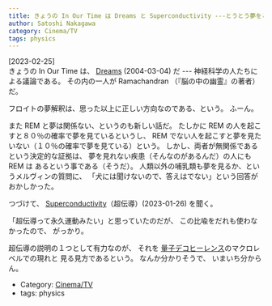 ```yaml
---
title: きょうの In Our Time は Dreams と Superconductivity ---とうとう夢をとりあげてくれた；たのしかった
author: Satoshi Nakagawa
category: Cinema/TV
tags: physics
---
```


[2023-02-25]  
 きょうの In Our Time は、
[Dreams](https://www.bbc.co.uk/programmes/p004y23x) (2004-03-04) だ ---
神経科学の人たちによる議論である。
その内の一人が Ramachandran （『脳の中の幽霊』の著者）だ。

 フロイトの夢解釈は、思った以上に正しい方向なのである、という。
ふーん。

 また REM と夢は関係ない、というのも新しい話だ。
たしかに REM の人を起こすと８０％の確率で夢を見ているというし、
REM でない人を起こすと夢を見たいない（１０％の確率で夢を見ている）という。
しかし、両者が無関係であるという決定的な証拠は、
夢を見れない疾患（そんなのがあるんだ）の人にも REM は
あるという事である（そうだ）。
人類以外の哺乳類も夢を見るか、というメルヴィンの質問に、
「犬には聞けないので、答えはでない」という回答がおかしかった。

 つづけて、
[Superconductivity](https://www.bbc.co.uk/programmes/m001hfpc)（超伝導）(2023-01-26) を聞く。

 「超伝導って永久運動みたい」と思っていたのだが、
この比喩をだれも使わなかったので、
がっかり。

 超伝導の説明の１つとして有力なのが、
それを
[量子デコヒーレンス](https://ja.wikipedia.org/wiki/%E9%87%8F%E5%AD%90%E3%83%87%E3%82%B3%E3%83%92%E3%83%BC%E3%83%AC%E3%83%B3%E3%82%B9)のマクロレベルでの現れと
見る見方であるという。
なんか分かりそうで、
いまいち分からん。

- Category: [Cinema/TV](/categories.html#Cinema/TV)
- tags: physics
